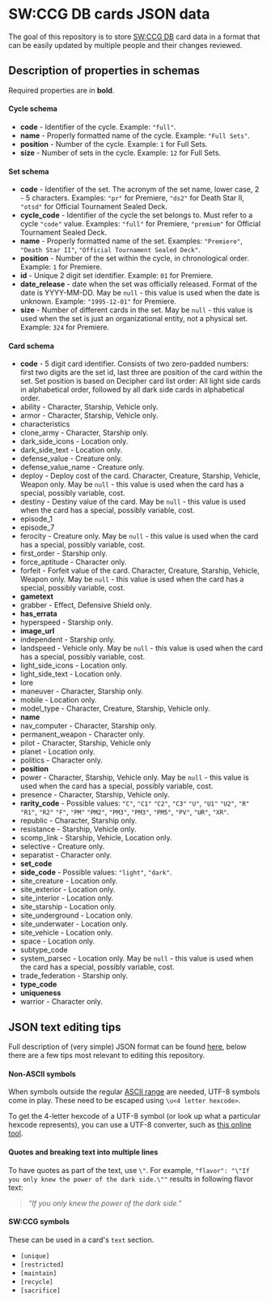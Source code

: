 SW:CCG DB cards JSON data
=========

The goal of this repository is to store [SW:CCG DB](https://swccgdb.com) card data in a format that can be easily updated by multiple people and their changes reviewed.

## Description of properties in schemas

Required properties are in **bold**.

#### Cycle schema

* **code** - Identifier of the cycle. Example: `"full"`.
* **name** - Properly formatted name of the cycle. Example: `"Full Sets"`.
* **position** - Number of the cycle. Example: `1` for Full Sets.
* **size** - Number of sets in the cycle. Example: `12` for Full Sets.

#### Set schema

* **code** - Identifier of the set. The acronym of the set name, lower case, 2 - 5 characters. Examples: `"pr"` for Premiere, `"ds2"` for Death Star II, `"otsd"` for Official Tournament Sealed Deck.
* **cycle_code** - Identifier of the cycle the set belongs to. Must refer to a cycle `"code"` value. Examples: `"full"` for Premiere, `"premium"` for Official Tournament Sealed Deck.
* **name** - Properly formatted name of the set. Examples: `"Premiere"`, `"Death Star II"`, `"Official Tournament Sealed Deck"`.
* **position** - Number of the set within the cycle, in chronological order. Example: `1` for Premiere.
* **id** - Unique 2 digit set identifier. Example: `01` for Premiere.
* **date_release** - date when the set was officially released. Format of the date is YYYY-MM-DD. May be `null` - this value is used when the date is unknown. Example: `"1995-12-01"` for Premiere.
* **size** - Number of different cards in the set. May be `null` - this value is used when the set is just an organizational entity, not a physical set.  Example: `324` for Premiere.

#### Card schema

* **code** - 5 digit card identifier. Consists of two zero-padded numbers: first two digits are the set id, last three are position of the card within the set. Set position is based on Decipher card list order: All light side cards in alphabetical order, followed by all dark side cards in alphabetical order.
* ability - Character, Starship, Vehicle only.
* armor - Character, Starship, Vehicle only.
* characteristics
* clone_army - Character, Starship only.
* dark_side_icons - Location only.
* dark_side_text - Location only.
* defense_value - Creature only.
* defense_value_name - Creature only.
* deploy - Deploy cost of the card. Character, Creature, Starship, Vehicle, Weapon only. May be `null` - this value is used when the card has a special, possibly variable, cost.
* destiny - Destiny value of the card. May be `null` - this value is used when the card has a special, possibly variable, cost.
* episode_1
* episode_7
* ferocity - Creature only. May be `null` - this value is used when the card has a special, possibly variable, cost.
* first_order - Starship only.
* force_aptitude - Character only.
* forfeit - Forfeit value of the card. Character, Creature, Starship, Vehicle, Weapon only. May be `null` - this value is used when the card has a special, possibly variable, cost.
* **gametext**
* grabber - Effect, Defensive Shield only.
* **has_errata**
* hyperspeed - Starship only.
* **image_url**
* independent - Starship only.
* landspeed - Vehicle only. May be `null` - this value is used when the card has a special, possibly variable, cost.
* light_side_icons - Location only.
* light_side_text - Location only.
* lore
* maneuver - Character, Starship only.
* mobile - Location only.
* model_type - Character, Creature, Starship, Vehicle only.
* **name**
* nav_computer - Character, Starship only.
* permanent_weapon - Character only.
* pilot - Character, Starship, Vehicle only
* planet - Location only.
* politics - Character only.
* **position**
* power - Character, Starship, Vehicle only. May be `null` - this value is used when the card has a special, possibly variable, cost.
* presence - Character, Starship, Vehicle only.
* **rarity_code** - Possible values: `"C"`, `"C1"` `"C2"`, `"C3"` `"U"`, `"U1"` `"U2"`, `"R"` `"R1"`, `"R2"` `"F"`, `"PM"` `"PM2"`, `"PM3"`, `"PM3"`, `"PM5"`, `"PV"`, `"UR"`, `"XR"`.
* republic - Character, Starship only.
* resistance - Starship, Vehicle only.
* scomp_link - Starship, Vehicle, Location only.
* selective - Creature only.
* separatist - Character only.
* **set_code**
* **side_code** - Possible values: `"light"`, `"dark"`.
* site_creature - Location only.
* site_exterior - Location only.
* site_interior - Location only.
* site_starship - Location only.
* site_underground - Location only.
* site_underwater - Location only.
* site_vehicle - Location only.
* space - Location only.
* subtype_code
* system_parsec - Location only. May be `null` - this value is used when the card has a special, possibly variable, cost.
* trade_federation - Starship only.
* **type_code**
* **uniqueness**
* warrior - Character only.

## JSON text editing tips

Full description of (very simple) JSON format can be found [here](http://www.json.org/), below there are a few tips most relevant to editing this repository.

#### Non-ASCII symbols

When symbols outside the regular [ASCII range](https://en.wikipedia.org/wiki/ASCII#ASCII_printable_code_chart) are needed, UTF-8 symbols come in play. These need to be escaped using `\u<4 letter hexcode>`.

To get the 4-letter hexcode of a UTF-8 symbol (or look up what a particular hexcode represents), you can use a UTF-8 converter, such as [this online tool](http://www.ltg.ed.ac.uk/~richard/utf-8.cgi).

#### Quotes and breaking text into multiple lines

To have quotes as part of the text, use `\"`.  For example, `"flavor": "\"If you only knew the power of the dark side.\""` results in following flavor text:

> *"If you only knew the power of the dark side."*

#### SW:CCG symbols

These can be used in a card's `text` section.

 * `[unique]`
 * `[restricted]`
 * `[maintain]`
 * `[recycle]`
 * `[sacrifice]`
